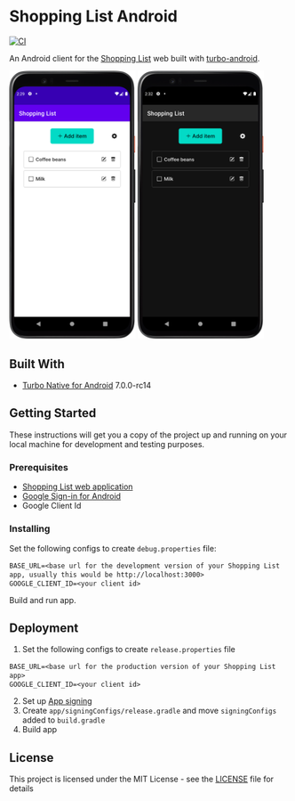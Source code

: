 # Shopping List Android

[![CI](https://github.com/hidakatsuya/shopping_list-android/actions/workflows/test.yml/badge.svg?branch=main)](https://github.com/hidakatsuya/shopping_list-android/actions/workflows/test.yml)

An Android client for the [Shopping List](https://github.com/hidakatsuya/shopping_list) web
built with [turbo-android](https://github.com/hotwired/turbo-android).

<div>
  <img src="doc/light-items.png" width="45%">
  <img src="doc/dark-items.png" width="45%">
</div>

## Built With

- [Turbo Native for Android](https://github.com/hotwired/turbo-android) 7.0.0-rc14

## Getting Started

These instructions will get you a copy of the project up and running on your local machine for development and testing purposes.

### Prerequisites

- [Shopping List web application](https://github.com/hidakatsuya/shopping_list)
- [Google Sign-in for Android](https://developers.google.com/identity/sign-in/android/start)
- Google Client Id

### Installing

Set the following configs to create `debug.properties` file:
```
BASE_URL=<base url for the development version of your Shopping List app, usually this would be http://localhost:3000>
GOOGLE_CLIENT_ID=<your client id>
```

Build and run app.

## Deployment

1. Set the following configs to create `release.properties` file
  ```
  BASE_URL=<base url for the production version of your Shopping List app>
  GOOGLE_CLIENT_ID=<your client id>
  ```
2. Set up [App signing](https://developer.android.com/studio/publish/app-signing)
3. Create `app/signingConfigs/release.gradle` and move `signingConfigs` added to `build.gradle`
4. Build app

## License

This project is licensed under the MIT License - see the [LICENSE](LICENSE) file for details

